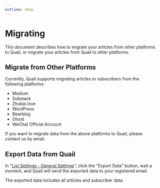 ```yaml
---
outline: deep
---
```


# Migrating

This document describes how to migrate your articles from other platforms to Quail, or migrate your articles from Quail to other platforms.

## Migrate from Other Platforms

Currently, Quail supports migrating articles or subscribers from the following platforms:

- Medium
- Substack
- Zhubai.love
- WordPress
- Bearblog
- Ghost
- WeChat Official Account

If you want to migrate data from the above platforms to Quail, please contact us by email.

## Export Data from Quail

In "[List Settings - General Settings](https://quaily.com/dashboard/lists/@current/settings/general)", click the "Export Data" button, wait a moment, and Quail will send the exported data to your registered email.

The exported data includes all articles and subscriber data.
